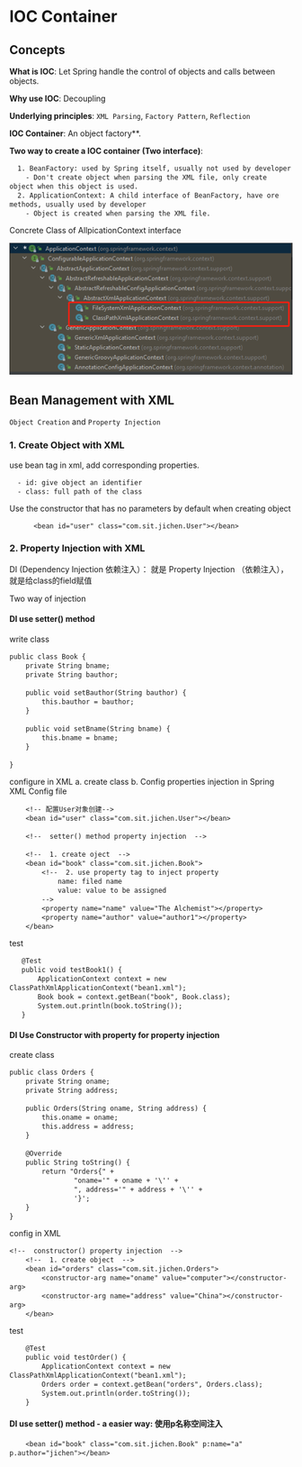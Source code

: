 # IOC Container


##  Concepts

**What is IOC**: Let Spring handle the control of  objects and calls between objects.

**Why use IOC**: Decoupling

**Underlying principles**: `XML Parsing`, `Factory Pattern`, `Reflection`

**IOC Container**: An object factory**.

**Two way to create a IOC container (Two interface)**:

      1. BeanFactory: used by Spring itself, usually not used by developer
        - Don't create object when parsing the XML file, only create object when this object is used.
      2. ApplicationContext: A child interface of BeanFactory, have ore methods, usually used by developer
        - Object is created when parsing the XML file.
   
   
Concrete Class of AllpicationContext interface
      
![ApplicationContext.jpg](/Notes/images/ApplicationContext.jpg)


## Bean Management  with XML

`Object Creation` and `Property Injection`

### 1. Create Object  with XML

use bean tag in xml, add corresponding properties.

      - id: give object an identifier
      - class: full path of the class

Use the constructor that has no parameters by default when creating object

```
      <bean id="user" class="com.sit.jichen.User"></bean>
```

### 2. Property Injection  with XML

DI (Dependency Injection 依赖注入）： 就是 Property Injection （依赖注入）， 就是给class的field赋值

Two way of injection

#### DI use setter() method

write class
```
public class Book {
    private String bname;
    private String bauthor;

    public void setBauthor(String bauthor) {
        this.bauthor = bauthor;
    }

    public void setBname(String bname) {
        this.bname = bname;
    }

}
```
configure in XML
a. create class
b. Config properties injection in Spring XML Config file

```
    <!-- 配置User对象创建-->
    <bean id="user" class="com.sit.jichen.User"></bean>

    <!--  setter() method property injection  -->

    <!--  1. create oject  -->
    <bean id="book" class="com.sit.jichen.Book">
        <!--  2. use property tag to inject property
            name: filed name
            value: value to be assigned
        -->
        <property name="name" value="The Alchemist"></property>
        <property name="author" value="author1"></property>
    </bean>
 ```
 
 test
 ```
    @Test
    public void testBook1() {
        ApplicationContext context = new ClassPathXmlApplicationContext("bean1.xml");
        Book book = context.getBean("book", Book.class);
        System.out.println(book.toString());
    }
 ```
 
#### DI Use Constructor with property for property injection

create class

```
public class Orders {
    private String oname;
    private String address;

    public Orders(String oname, String address) {
        this.oname = oname;
        this.address = address;
    }

    @Override
    public String toString() {
        return "Orders{" +
                "oname='" + oname + '\'' +
                ", address='" + address + '\'' +
                '}';
    }
}
```

config in XML

```
<!--  constructor() property injection  -->
    <!--  1. create object  -->
    <bean id="orders" class="com.sit.jichen.Orders">
        <constructor-arg name="oname" value="computer"></constructor-arg>
        <constructor-arg name="address" value="China"></constructor-arg>
    </bean>
```

test

```
    @Test
    public void testOrder() {
        ApplicationContext context = new ClassPathXmlApplicationContext("bean1.xml");
        Orders order = context.getBean("orders", Orders.class);
        System.out.println(order.toString());
    }
```


#### DI use setter() method - a easier way: 使用p名称空间注入

```
    <bean id="book" class="com.sit.jichen.Book" p:name="a" p.author="jichen"></bean>
```

#### 


